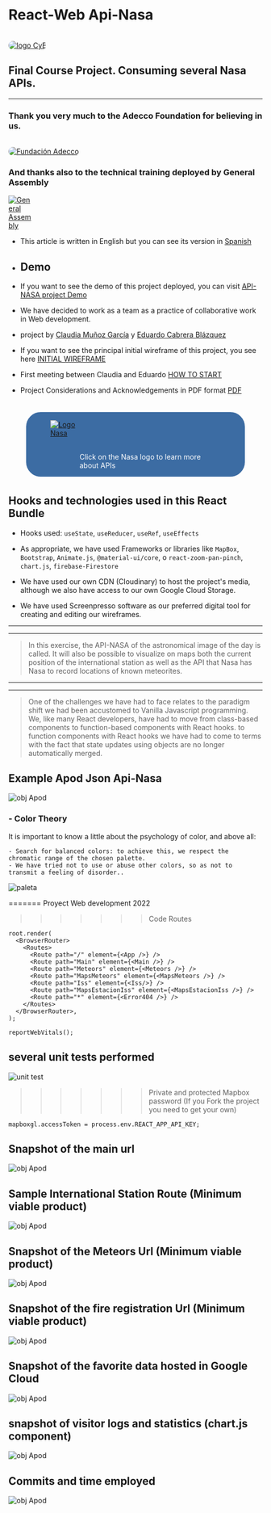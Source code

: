 # React-Web Api-Nasa
<a target="_blank" rel="noopener noreferrer" href="https://react-api-nasa.netlify.app/"><img src="https://res.cloudinary.com/dquxfl0fe/image/upload/v1658752952/API-GA/logoCyE_bisma5.png" alt="logo CyE" style="max-width: 100%;border-radius:1rem;margin-top:1rem"></a>
## Final Course Project. Consuming several Nasa APIs.
----------------------------------------------------------------
### Thank you very much to the Adecco Foundation for believing in us.
<a target="_blank" rel="noopener noreferrer" href="https://fundacionadecco.org/becas-y-ayudas/senior/"><img src="https://res.cloudinary.com/dquxfl0fe/image/upload/v1657192729/API-GA/adecco_o0ddcs.png" alt="Fundación Adecco" style="max-width: 40%;border-radius:1rem;margin-top:1rem"></a>
### And thanks also to the technical training deployed by General Assembly

<a target="_blank" rel="noopener noreferrer" href="https://generalassemb.ly/"><img src="https://pataruco.github.io/ga-assets/assets/logos/ga.svg" alt="General Assembly" style="max-width: 10%;"></a>


 - This article is written in English but you can see its version in [Spanish](README-es-ES.md)
 - ## Demo
- If you want to see the demo of this project deployed, you can visit [API-NASA project Demo](https://react-api-nasa.netlify.app/)

- We have decided to work as a team as a practice of collaborative work in Web development.
- project by [Claudia Muñoz García](mailto:claudia.munozgarcia@gmail.com?subject=[GitHub]%20Source%20Han%20Sans) y [Eduardo Cabrera Blázquez](mailto:ecabrerablazquez@gmail.com?subject=[GitHub]%20Source%20Han%20Sans)
- If you want to see the principal initial wireframe of this project, you see here [INITIAL WIREFRAME](https://res.cloudinary.com/dquxfl0fe/image/upload/v1658301121/API-GA/dise%C3%B1o_zvjwlz.png)
- First meeting between Claudia and Eduardo [HOW TO START](https://res.cloudinary.com/dquxfl0fe/image/upload/v1655767968/API-GA/primeras_ideas_gwigsq.png)
- Project Considerations and Acknowledgements in PDF format [PDF](https://res.cloudinary.com/dquxfl0fe/image/upload/v1658782733/API-GA/guion_proyecto_final_en-GB_ymdtp9.pdf)


   
<div style="display:flex;border:solid 3px;border-color:white;border-radius:2rem;width:fit-content;margin:2rem;background-color:rgb(60, 108, 163)">
<a target="_blank" rel="noopener noreferrer" href="https://api.nasa.gov/"><img src="https://res.cloudinary.com/dquxfl0fe/image/upload/v1657194000/API-GA/nasa-logo_w5ebmi.png" alt="Logo Nasa" style="max-width: 60%; margin-top:1rem;margin-left:3rem"></a>

<p style="color:white;margin-top:5rem;margin-right:5rem">Click on the Nasa logo to learn more about APIs</p>
</div>












## Hooks and technologies used in this React Bundle

- Hooks used:  `useState`, `useReducer`, `useRef`, `useEffects`

- As appropriate, we have used Frameworks or libraries like `MapBox`, `Bootstrap`, `Animate.js`, `@material-ui/core`, o `react-zoom-pan-pinch`, `chart.js`, `firebase-Firestore`
- We have used our own CDN (Cloudinary) to host the project's media, although we also have access to our own Google Cloud Storage.
- We have used Screenpresso software as our preferred digital tool for creating and editing our wireframes.
--------------------------------------
--------------------------------------
> In this exercise, the API-NASA of the astronomical image of the day is called.
> It will also be possible to visualize on maps both the current position 
> of the international station as well as the API that Nasa has
> Nasa to record locations of known meteorites.
--------------------------------------
--------------------------------------
>One of the challenges we have had to face relates to the paradigm shift we had been accustomed to
>Vanilla Javascript programming. We, like many React developers, have had to move from class-based components 
>to function-based components with React hooks. 
>to function components with React hooks we have had to come to terms with the fact that state updates using objects are no longer automatically merged. 

## Example Apod Json Api-Nasa
![obj Apod](https://res.cloudinary.com/dquxfl0fe/image/upload/v1658221607/API-GA/2022-07-05_21h17_03_y8ogpw.png)





### - Color Theory

   It is important to know a little about the psychology of color, and above all:
    
    - Search for balanced colors: to achieve this, we respect the chromatic range of the chosen palette.
    - We have tried not to use or abuse other colors, so as not to transmit a feeling of disorder..

   ![paleta](https://res.cloudinary.com/dquxfl0fe/image/upload/v1657994150/API-GA/paleta_sdyfk5.png)


   
=======
Proyect Web development 2022
>>>>>>> Code Routes
```const root = ReactDOM.createRoot(document.getElementById('root'));
root.render(
  <BrowserRouter>
    <Routes>
      <Route path="/" element={<App />} />
      <Route path="Main" element={<Main />} />
      <Route path="Meteors" element={<Meteors />} />
      <Route path="MapsMeteors" element={<MapsMeteors />} />
      <Route path="Iss" element={<Iss/>} />
      <Route path="MapsEstacionIss" element={<MapsEstacionIss />} />
      <Route path="*" element={<Error404 />} />
    </Routes>
  </BrowserRouter>,
);

reportWebVitals();

```
## several unit tests performed
![unit test](https://res.cloudinary.com/dquxfl0fe/image/upload/v1658485450/API-GA/prueba_unitaria3_bfrycc.png)
>>>>>>> Private and protected Mapbox password (If you Fork the project you need to get your own)
```
mapboxgl.accessToken = process.env.REACT_APP_API_KEY;
```
## Snapshot of the main url
![obj Apod](https://res.cloudinary.com/dquxfl0fe/image/upload/v1658303540/API-GA/main_clmcmy.png)

## Sample International Station Route (Minimum viable product)
![obj Apod](https://res.cloudinary.com/dquxfl0fe/image/upload/v1658071685/API-GA/iis01_ihytaj.png)

## Snapshot of the Meteors Url (Minimum viable product)
![obj Apod](https://res.cloudinary.com/dquxfl0fe/image/upload/v1658304213/API-GA/meteors-page_hgad0n.png)

## Snapshot of the fire registration Url  (Minimum viable product)
![obj Apod](https://res.cloudinary.com/dquxfl0fe/image/upload/v1661325119/API-GA/fires_zezb6b.png)

## Snapshot of the favorite data hosted in Google Cloud
![obj Apod](https://res.cloudinary.com/dquxfl0fe/image/upload/v1663324346/API-GA/react-firebase-listas_tkqdnc.png)

## snapshot of visitor logs and statistics (chart.js component)
![obj Apod](https://res.cloudinary.com/dquxfl0fe/image/upload/v1663500031/API-GA/visitas-sp_hejp0h.png)

## Commits and time employed
![obj Apod](https://res.cloudinary.com/dquxfl0fe/image/upload/v1663502433/API-GA/estadistica_rmtlxu.png)